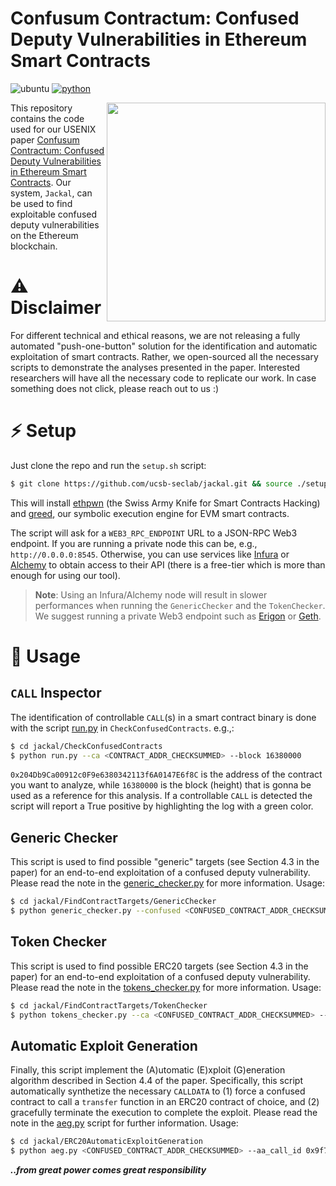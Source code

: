 # Confusum Contractum: Confused Deputy Vulnerabilities in Ethereum Smart Contracts

![ubuntu](https://img.shields.io/badge/Ubuntu-20.04+-yellow)
[![python](https://img.shields.io/badge/Python-3.11+-3776AB.svg?style=flat&logo=python&logoColor=white)](https://www.python.org)

<a href="https://sites.cs.ucsb.edu/~vigna/publications/2023_USENIX_Confusum.pdf"> <img align="right" width="350"  src="https://github.com/ucsb-seclab/jackal/assets/4940271/17ddd3c6-8d04-4fd1-bdf2-2fe74f9bcd27"> </a>

This repository contains the code used for our USENIX paper <a href="https://sites.cs.ucsb.edu/~vigna/publications/2023_USENIX_Confusum.pdf">Confusum Contractum: Confused Deputy Vulnerabilities in Ethereum Smart Contracts</a>.
Our system, `Jackal`, can be used to find exploitable confused deputy vulnerabilities on the Ethereum blockchain.

# ⚠️ Disclaimer 

For different technical and ethical reasons, we are not releasing a fully automated "push-one-button" solution for the identification and automatic exploitation of smart contracts. Rather, we open-sourced all the necessary scripts to demonstrate the analyses presented in the paper. Interested researchers will have all the necessary code to replicate our work. In case something does not click, please reach out to us :)

# ⚡️ Setup

Just clone the repo and run the `setup.sh` script:

```bash
$ git clone https://github.com/ucsb-seclab/jackal.git && source ./setup.sh
```

This will install [ethpwn](https://github.com/ethpwn/ethpwn) (the Swiss Army Knife for Smart Contracts Hacking) and [greed](https://github.com/ucsb-seclab/greed), our symbolic execution engine for EVM smart contracts. 

The script will ask for a `WEB3_RPC_ENDPOINT` URL to a JSON-RPC Web3 endpoint. If you are running a private node this can be, e.g., `http://0.0.0.0:8545`. Otherwise, you can use services like [Infura](https://www.infura.io/) or [Alchemy](https://www.alchemy.com/) to obtain access to their API (there is a free-tier which is more than enough for using our tool).

> **Note**: Using an Infura/Alchemy node will result in slower performances when running the `GenericChecker` and the `TokenChecker`. We suggest running a private Web3 endpoint such as [Erigon](https://github.com/ledgerwatch/erigon) or [Geth](https://geth.ethereum.org/).


# 🚀 Usage

## `CALL` Inspector

The identification of controllable `CALL`(s) in a smart contract binary is done with the script [run.py](https://github.com/ucsb-seclab/jackal/blob/master/CheckConfusedContracts/run.py) in `CheckConfusedContracts`. e.g.,:

```bash
$ cd jackal/CheckConfusedContracts
$ python run.py --ca <CONTRACT_ADDR_CHECKSUMMED> --block 16380000 
```

`0x204Db9Ca00912c0F9e6380342113f6A0147E6f8C` is the address of the contract you want to analyze, while `16380000` is the block (height) that is gonna be used as a reference for this analysis.
If a controllable `CALL` is detected the script will report a True positive by highlighting the log with a green color.


## Generic Checker

This script is used to find possible "generic" targets (see Section 4.3 in the paper) for an end-to-end exploitation of a confused deputy vulnerability. Please read the note in the [generic_checker.py](https://github.com/ucsb-seclab/jackal/blob/master/FindContractTargets/GenericChecker/generic_checker.py) for more information. Usage:

```bash
$ cd jackal/FindContractTargets/GenericChecker
$ python generic_checker.py --confused <CONFUSED_CONTRACT_ADDR_CHECKSUMMED> --target 0xdAC17F958D2ee523a2206206994597C13D831ec7 --tx 0x15bef4b45379ad3dfa676f206c1ce0d9d4a18164d82a0d1a71737652c9456212 --func 0xa9059cbb
```

## Token Checker
This script is used to find possible ERC20 targets (see Section 4.3 in the paper) for an end-to-end exploitation of a confused deputy vulnerability. Please read the note in the [tokens_checker.py](https://github.com/ucsb-seclab/jackal/blob/master/FindContractTargets/TokenChecker/tokens_checker.py.py) for more information. Usage:

```bash
$ cd jackal/FindContractTargets/TokenChecker
$ python tokens_checker.py --ca <CONFUSED_CONTRACT_ADDR_CHECKSUMMED> --block-start 14104827
```

## Automatic Exploit Generation

Finally, this script implement the (A)utomatic (E)xploit (G)eneration algorithm described in Section 4.4 of the paper. Specifically, this script automatically synthetize the necessary `CALLDATA` to (1) force a confused contract to call a `transfer` function in an ERC20 contract of choice, and (2) gracefully terminate the execution to complete the exploit.
Please read the note in the [aeg.py](https://github.com/ucsb-seclab/jackal/blob/master/ERC20AutomaticExploitGeneration/aeg.py) script for further information. Usage:

```bash
$ cd jackal/ERC20AutomaticExploitGeneration
$ python aeg.py <CONFUSED_CONTRACT_ADDR_CHECKSUMMED> --aa_call_id 0x9f7 --contract_target 0x6B175474E89094C44Da98b954EedeAC495271d0F --function_target_sig 0xa9059cbb --block 11469710 --entry_point 0xcbd8c06a
```



***..from great power comes great responsibility*** 

